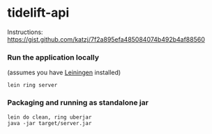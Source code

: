 # tidelift-api

Instructions: https://gist.github.com/katzj/7f2a895efa485084074b492b4af88560



### Run the application locally
(assumes you have [Leiningen](https://leiningen.org/) installed)

`lein ring server`

### Packaging and running as standalone jar

```
lein do clean, ring uberjar
java -jar target/server.jar
```